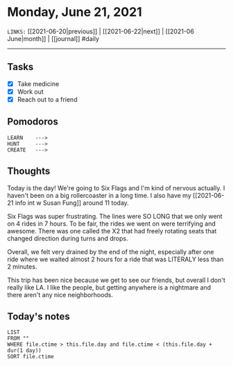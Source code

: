 # Monday, June 21, 2021
`LINKS:` [[2021-06-20|previous]] | [[2021-06-22|next]] |  [[2021-06 June|month]] | [[journal]] 
#daily

---
## Tasks
- [x]  Take medicine
- [x]  Work out
- [x]  Reach out to a friend

## Pomodoros
```
LEARN    ---> 
HUNT     ---> 
CREATE   ---> 
```

## Thoughts
Today is the day! We're going to Six Flags and I'm kind of nervous actually. I haven't been on a big rollercoaster in a long time. I also have my [[2021-06-21 info int w Susan Fung]] around 11 today. 

Six Flags was super frustrating. The lines were SO LONG that we only went on 4 rides in 7 hours. To be fair, the rides we went on were terrifying and awesome. There was one called the X2 that had freely rotating seats that changed direction during turns and drops. 

Overall, we felt very drained by the end of the night, especially after one ride where we waited almost 2 hours for a ride that was LITERALY less than 2 minutes. 

This trip has been nice because we get to see our friends, but overall I don't really like LA. I like the people, but getting anywhere is a nightmare and there aren't any nice neighborhoods. 

## Today's notes
```dataview
LIST 
FROM ""
WHERE file.ctime > this.file.day and file.ctime < (this.file.day + dur(1 day))
SORT file.ctime
```

